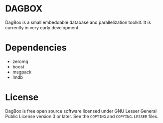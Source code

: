 # DAGBOX

DagBox is a small embeddable database and parallelization toolkit. It
is currently in very early development.

# Dependencies

* zeromq
* boost
* msgpack
* lmdb

# License

DagBox is free open source software licensed under GNU Lesser General
Public License version 3 or later. See the `COPYING` and
`COPYING.LESSER` files.
